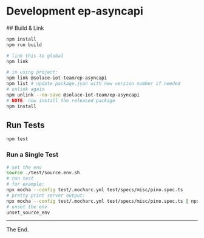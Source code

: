 # Development ep-asyncapi


## Build & Link
```bash
npm install
npm run build

# link this to global
npm link

# in using project:
npm link @solace-iot-team/ep-asyncapi
npm list # update package.json with new version number if needed
# unlink again
npm unlink --no-save @solace-iot-team/ep-asyncapi
# NOTE: now install the released package
npm install
```


## Run Tests

```bash
npm test
```

### Run a Single Test
````bash
# set the env
source ./test/source.env.sh
# run test
# for example:
npx mocha --config test/.mocharc.yml test/specs/misc/pino.spec.ts
# pretty print server output:
npx mocha --config test/.mocharc.yml test/specs/misc/pino.spec.ts | npx pino-pretty
# unset the env
unset_source_env
````


---

The End.
